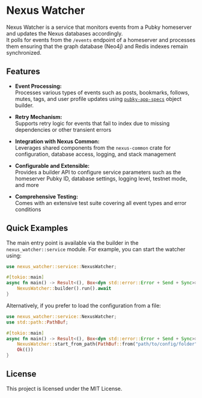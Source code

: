 # Nexus Watcher

Nexus Watcher is a service that monitors events from a Pubky homeserver and updates the Nexus databases accordingly.  
It polls for events from the `/events` endpoint of a homeserver and processes them ensuring that the graph database (Neo4j) and Redis indexes remain synchronized.

## Features

- **Event Processing:**  
  Processes various types of events such as posts, bookmarks, follows, mutes, tags, and user profile updates using [`pubky-app-specs`](https://github.com/pubky/pubky-app-specs) object builder.

- **Retry Mechanism:**  
  Supports retry logic for events that fail to index due to missing dependencies or other transient errors

- **Integration with Nexus Common:**  
  Leverages shared components from the `nexus-common` crate for configuration, database access, logging, and stack management

- **Configurable and Extensible:**  
  Provides a builder API to configure service parameters such as the homeserver Pubky ID, database settings, logging level, testnet mode, and more

- **Comprehensive Testing:**  
  Comes with an extensive test suite covering all event types and error conditions

## Quick Examples

The main entry point is available via the builder in the `nexus_watcher::service` module. For example, you can start the watcher using:

```rust
use nexus_watcher::service::NexusWatcher;

#[tokio::main]
async fn main() -> Result<(), Box<dyn std::error::Error + Send + Sync>> {
    NexusWatcher::builder().run().await
}
```

Alternatively, if you prefer to load the configuration from a file:

```rust
use nexus_watcher::service::NexusWatcher;
use std::path::PathBuf;

#[tokio::main]
async fn main() -> Result<(), Box<dyn std::error::Error + Send + Sync>> {
    NexusWatcher::start_from_path(PathBuf::from("path/to/config/folder")).await?;
    Ok(())
}
```

## License

This project is licensed under the MIT License.
